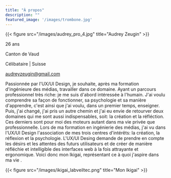 ```yaml
---
title: "À propos"
description: ""
featured_image: '/images/trombone.jpg'
---
```

{{< figure src="/images/audrey_pro_4.jpg" title="Audrey Zeugin" >}}

26 ans 

Canton de Vaud

Célibataire | Suisse

audreyzeugin@gmail.com 

Passionnée par l'UX/UI Design, je souhaite, après ma formation d'ingénieure des médias, travailler dans ce domaine. Ayant un parcours professionnel très riche: je me suis d'abord intéressée à l'humain. J'ai voulu comprendre sa façon de fonctionner, sa psychologie et sa manière d'apprendre, c'est ainsi que j'ai voulu, dans un premier temps, enseigner. Puis, j'ai changé, j'ai pris un autre chemin et j'ai eu envie de retourver deux domaines qui me sont aussi indispensables, soit: la création et la réfléction. Ces derniers sont pour moi des moteurs autant dans ma vie privée que professionnelle. Lors de ma formation en ingénierie des médias, j'ai vu dans l'UX/UI Design l'association de mes trois centres d'intérêts: la création, la réflexion et la psychologie. L'UX/UI Desing demande de prendre en compte les désirs et les attentes des futurs utilisateurs et de créer de manière réfléchie et intelligible des interfaces web à la fois attrayante et ergonomique.
Voici donc mon Ikigai, représentant ce à quoi j'aspire dans ma vie .

{{< figure src="/images/ikigai_labveiltec.png" title="Mon Ikigai" >}}

